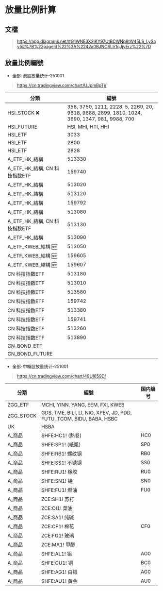 # 放量比例計算

## 文檔
> https://app.diagrams.net/#G1WNE3X2lKY97UtBCWNp8tW45LS_LySav5#%7B%22pageId%22%3A%2242a0BJNC6LIr1qJjyErz%22%7D

## 放量比例編號
- 全部-港股放量统计-251001
> https://cn.tradingview.com/chart/UJpmBpTj/

| 分類 | 編號 |
| --- | --- |
| HSI_STOCK ❌ | 358, 3750, 1211, 2228, 5, 2269, 20, 9618, 9888, 2899, 1810, 1024, 3690, 1347, 981, 9988, 700 |
| HSI_FUTURE | HSI, MHI, HTI, HHI |
| HSI_ETF | 3033 |
| HSI_ETF | 2800 |
| HSI_ETF | 2828 |
| A_ETF_HK_結構 | 513330 |
| A_ETF_HK_結構, CN 科技指数ETF | 159740 |
| A_ETF_HK_結構 | 513020 |
| A_ETF_HK_結構 | 513120 |
| A_ETF_HK_結構 | 159792 |
| A_ETF_HK_結構 | 513080 |
| A_ETF_HK_結構, CN 科技指数ETF | 513130 |
| A_ETF_HK_結構 | 513090 |
| A_ETF_KWEB_結構 🆕 | 513050 |
| A_ETF_KWEB_結構 🆕 | 159605 |
| A_ETF_KWEB_結構 🆕 | 159607 |
| CN 科技指数ETF | 513180| /
| CN 科技指数ETF | 513010|
| CN 科技指数ETF | 513580|
| CN 科技指数ETF | 159742|
| CN 科技指数ETF | 513380|
| CN 科技指数ETF | 159741|
| CN 科技指数ETF| 513260|
| CN 科技指数ETF| 513890|
| CN_BOND_ETF | |
| CN_BOND_FUTURE| |

- 全部-中概股放量统计-251001
> https://cn.tradingview.com/chart/49UI659D/

| 分類 | 編號 | 国内编号 | 
| --- | --- | --- |
| ZGG_ETF | MCHI, YINN, YANG, EEM, FXI, KWEB | |
| ZGG_STOCK | GDS, TME, BILI, LI, NIO, XPEV, JD, PDD, FUTU, TCOM, BIDU, BABA, HSBC | |
| UK | HSBA | |
| A_商品 | SHFE:HC1! (熱巻) | HC0 |
| A_商品 | SHFE:SP1! (紙漿) | SP0 |
| A_商品 | SHFE:RB1! 螺纹钢 | RB0 |
| A_商品 | SHFE:SS1! 不锈钢 | SS0 |
| A_商品 | SHFE:RU1! 橡胶   | RU0 |
| A_商品 | SHFE:SN1! 锡     | SN0 |
| A_商品 | SHFE:FU1! 燃油   | FU0 |
| A_商品 | ZCE:SH1! 苏打    | |
| A_商品 | ZCE:OI1! 菜油    | |
| A_商品 | ZCE:SA1! 纯碱    | | 
| A_商品 | ZCE:CF1! 棉花    | CF0 |
| A_商品 | ZCE:FG1! 玻璃    | |
| A_商品 | ZCE:MA1! 甲醇    | |
| A_商品 | SHFE:AL1! 铝     | AO0 |
| A_商品 | SHFE:CU1! 铜     | BC0 |
| A_商品 | SHFE:AG1! 白银   | AG0 |
| A_商品 | SHFE:AU1! 黄金   | AU0 |



